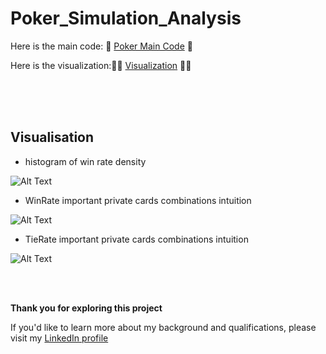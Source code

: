 # Poker_Simulation_Analysis

Here is the main code: 🏹
[Poker Main Code](https://github.com/Jankoetf/Math-Task/blob/main/BeeCool_Math_Assignment.ipynb)
🏹

Here is the visualization:🐱‍👤
[Visualization](https://github.com/Jankoetf/Math-Task/blob/main/BeeCool_Math_Assignment.ipynb)
🐱‍👤

<br><br><br>


## Visualisation

 - histogram of win rate density

<img src="pictures_poker/hist1.PNG" alt="Alt Text" width="312*2" height="312*2">

- WinRate important private cards combinations intuition

<img src="pictures_poker/hist1.PNG" alt="Alt Text" width="312*2" height="312*2">

- TieRate important private cards combinations intuition

<img src="pictures_poker/hist1.PNG" alt="Alt Text" width="312*2" height="312*2">


<br><br>

**Thank you for exploring this project**

If you'd like to learn more about my background and qualifications, please visit my [LinkedIn profile](https://www.linkedin.com/in/jankomitrovic)
